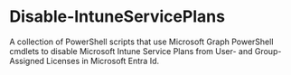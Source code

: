 # Disable-IntuneServicePlans
A collection of PowerShell scripts that use Microsoft Graph PowerShell cmdlets to disable Microsoft Intune Service Plans from User- and Group-Assigned Licenses in Microsoft Entra Id.
